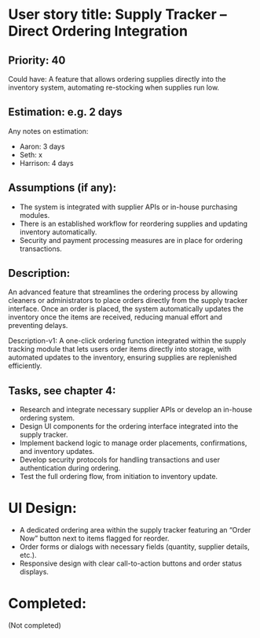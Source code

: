 # User story title: Supply Tracker – Direct Ordering Integration

## Priority: 40
Could have:
A feature that allows ordering supplies directly into the inventory system, automating re-stocking when supplies run low.

## Estimation: e.g. 2 days
Any notes on estimation:
* Aaron: 3 days
* Seth: x
* Harrison: 4 days

## Assumptions (if any):
- The system is integrated with supplier APIs or in-house purchasing modules.
- There is an established workflow for reordering supplies and updating inventory automatically.
- Security and payment processing measures are in place for ordering transactions.

## Description:
An advanced feature that streamlines the ordering process by allowing cleaners or administrators to place orders directly from the supply tracker interface. Once an order is placed, the system automatically updates the inventory once the items are received, reducing manual effort and preventing delays.

Description-v1:
A one-click ordering function integrated within the supply tracking module that lets users order items directly into storage, with automated updates to the inventory, ensuring supplies are replenished efficiently.

## Tasks, see chapter 4:
- Research and integrate necessary supplier APIs or develop an in-house ordering system.
- Design UI components for the ordering interface integrated into the supply tracker.
- Implement backend logic to manage order placements, confirmations, and inventory updates.
- Develop security protocols for handling transactions and user authentication during ordering.
- Test the full ordering flow, from initiation to inventory update.

# UI Design:
- A dedicated ordering area within the supply tracker featuring an “Order Now” button next to items flagged for reorder.
- Order forms or dialogs with necessary fields (quantity, supplier details, etc.).
- Responsive design with clear call-to-action buttons and order status displays.

# Completed:
(Not completed)
